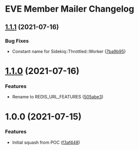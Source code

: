 # EVE Member Mailer Changelog

## [1.1.1](https://github.com/bokoboshahni/eve-member-mailer/compare/v1.1.0...v1.1.1) (2021-07-16)


### Bug Fixes

* Constant name for Sidekiq::Throttled::Worker ([7ba9b95](https://github.com/bokoboshahni/eve-member-mailer/commit/7ba9b95bb8f91b20e6fa816234638a9e5ae799ff))

# [1.1.0](https://github.com/bokoboshahni/eve-member-mailer/compare/v1.0.0...v1.1.0) (2021-07-16)


### Features

* Rename to REDIS_URL_FEATURES ([505abe3](https://github.com/bokoboshahni/eve-member-mailer/commit/505abe393d1b1e31cdc1e4791ba73cd433293261))

# 1.0.0 (2021-07-15)


### Features

* Initial squash from POC ([f3af448](https://github.com/bokoboshahni/eve-member-mailer/commit/f3af448ddb2aa8a9774275dfa48ea8e1fec0f73c))
